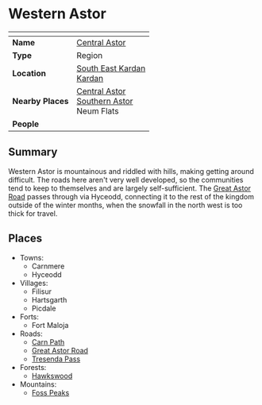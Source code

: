 # Western Astor

| []() | |
| --- | --- |
| **Name** | [Central Astor](central-astor.md) |
| **Type** | Region |
| **Location** | [South East Kardan](south-east-kardan.md)<br />[Kardan](../continents/kardan.md) |
| **Nearby Places** | [Central Astor](central-astor.md)<br />[Southern Astor](southern-astor.md)<br />Neum Flats |
| **People** | |

## Summary

Western Astor is mountainous and riddled with hills, making getting around difficult. The roads here aren't very well developed, so the communities tend to keep to themselves and are largely self-sufficient. The [Great Astor Road](../roads/great-astor-road.md) passes through via Hyceodd, connecting it to the rest of the kingdom outside of the winter months, when the snowfall in the north west is too thick for travel.

## Places

- Towns:
  - Carnmere
  - Hyceodd
- Villages:
  - Filisur
  - Hartsgarth
  - Picdale
- Forts:
  - Fort Maloja
- Roads:
  - [Carn Path](../roads/carn-path.md)
  - [Great Astor Road](../roads/great-astor-road.md)
  - [Tresenda Pass](../roads/tresenda-pass.md)
- Forests:
  - [Hawkswood](../forests/hawkswood.md)
- Mountains:
  - [Foss Peaks](../mountains/foss-peaks.md)
